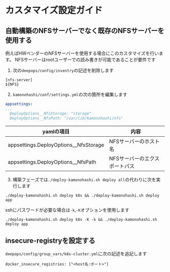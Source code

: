 # カスタマイズ設定ガイド

## 自動構築のNFSサーバーでなく既存のNFSサーバーを使用する
例えばHWベンダーのNFSサーバーを使用する場合にこのカスタマイズを行います。
NFSサーバーはrootユーザーでの読み書きが可能であることが要件です

1. 次の`deepops/config/inventry`の記述を削除します

```
[nfs-server]
${NFS}
```

2. `kamonohashi/conf/settings.yml`の次の箇所を編集します

```yaml
appsettings:
...
  DeployOptions__NfsStorage: "storage"
  DeployOptions__NfsPath: "/var/lib/kamonohashi/nfs"
```

|yamlの項目|内容|
|---|---|
|appsettings.DeployOptions__NfsStorage|NFSサーバーのホスト名|
|appsettings.DeployOptions__NfsPath|NFSサーバーのエクスポートパス|

3. 構築フェーズでは`./deploy-kamonohashi.sh deploy all`の代わりに次を実行します
```
./deploy-kamonohashi.sh deploy k8s && ./deploy-kamonohashi.sh deploy app
```
sshにパスワードが必要な場合は`-k`,`-K`オプションを使用します
```
./deploy-kamonohashi.sh deploy k8s -K -k && ./deploy-kamonohashi.sh deploy app
```

## insecure-registryを設定する
`deepops/config/group_vars/k8s-cluster.yml`に次の記述を追記します
```
docker_insecure_registries: ["<host名:ポート>"]
```
